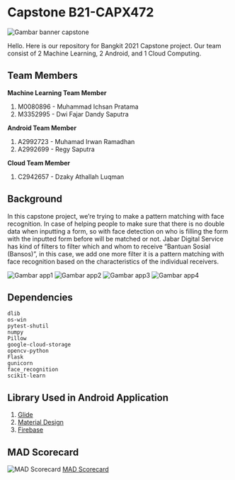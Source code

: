 # **Capstone B21-CAPX472**

![Gambar banner capstone](https://lh4.googleusercontent.com/rlPpFA7UupKV0U7F3yVwiVRri5nbd_w0ES4nFZvFCuHNNmIOc-m0LzmNkNLsxmvUYRvzyfYNR6TqRh4fom1k=w1920-h969-rw)

Hello. Here is our repository for Bangkit 2021 Capstone project. Our team consist of 2 Machine Learning, 2 Android, and 1 Cloud Computing.

## **Team Members**
**Machine Learning Team Member**
1. M0080896 - Muhammad Ichsan Pratama
2. M3352995 - Dwi Fajar Dandy Saputra

**Android Team Member**
1. A2992723 - Muhamad Irwan Ramadhan
2. A2992699 - Regy Saputra

**Cloud Team Member**
1. C2942657 - Dzaky Athallah Luqman

## **Background**
In this capstone project, we’re trying to make a pattern matching with face recognition. In case of helping people to make sure that there is no double data when inputting a form, so with face detection on who is filling the form with the inputted form before will be matched or not. Jabar Digital Service has kind of filters to filter which and whom to receive “Bantuan Sosial (Bansos)”, in this case, we add one more filter it is a pattern matching with face recognition based on the characteristics of the individual receivers.

![Gambar app1](https://lh6.googleusercontent.com/D0s3Jnn6YXI3KCIyRJwtO9vXkK60FKJwjwbFqZi2qozZ-Sry9v74hC5wczvExx5Gfast_sIZDpbvhPzFN8LU=w1920-h969-rw)
![Gambar app2](https://lh3.googleusercontent.com/_tzrByNhT7-EuxpSKs2QmUcPMytaFnrZuvaI18K0hUBC4xvimw2LDveuRHJgeo4Lzla_JqEDInlpGZEn7yhA=w1920-h969-rw)
![Gambar app3](https://lh5.googleusercontent.com/YhfR_DlbXCTfzsp6Jj6fX-DGH6v8N6e5h2TN-TYqd-t9iFsMTx7OdFCMsbJn4raM3YLfPOkLTSUWttJLDHcy=w1920-h969-rw)
![Gambar app4](https://lh5.googleusercontent.com/x6KaEGCDeKd9f3nQyOgcu0khr3zW7evspS-3bH_dI_nIjoGUdffCXeHE7SxR5ev7Yt6cNzxR9lv-jrByh1Vf=w1386-h969-rw)


## **Dependencies**
```
dlib
os-win
pytest-shutil
numpy
Pillow
google-cloud-storage
opencv-python
Flask
gunicorn
face_recognition
scikit-learn
```

## **Library Used in Android Application**
1. [Glide](https://github.com/bumptech/glide)
2. [Material Design](https://material.io/develop/android)
3. [Firebase](https://firebase.google.com/docs)

## **MAD Scorecard**
![MAD Scorecard](https://lh4.googleusercontent.com/8ATO_rCp6oH-1Dekvd71beME648mXWlLcgpm1D_2_AMSYbUwy2KRmRSjkhtXQ3lyA1EpBBWZSC-ysKUIe3E7=w1920-h969-rw)
[MAD Scorecard](https://madscorecard.withgoogle.com/scorecard/share/4181617226/)





